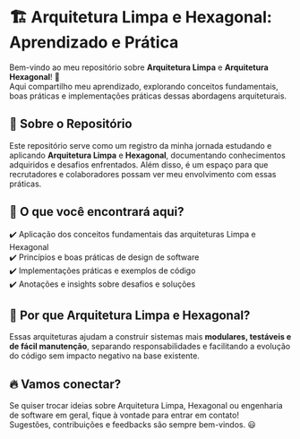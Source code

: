 # 🏗️ Arquitetura Limpa e Hexagonal: Aprendizado e Prática

Bem-vindo ao meu repositório sobre **Arquitetura Limpa** e **Arquitetura Hexagonal**! 🚀  
Aqui compartilho meu aprendizado, explorando conceitos fundamentais, boas práticas e implementações práticas dessas abordagens arquiteturais.

## 🧐 Sobre o Repositório

Este repositório serve como um registro da minha jornada estudando e aplicando **Arquitetura Limpa** e **Hexagonal**, documentando conhecimentos adquiridos e desafios enfrentados. Além disso, é um espaço para que recrutadores e colaboradores possam ver meu envolvimento com essas práticas.

## 📂 O que você encontrará aqui?

✔️ Aplicação dos conceitos fundamentais das arquiteturas Limpa e Hexagonal  
✔️ Princípios e boas práticas de design de software  
✔️ Implementações práticas e exemplos de código  
✔️ Anotações e insights sobre desafios e soluções  

## 🚀 Por que Arquitetura Limpa e Hexagonal?

Essas arquiteturas ajudam a construir sistemas mais **modulares, testáveis e de fácil manutenção**, separando responsabilidades e facilitando a evolução do código sem impacto negativo na base existente.

## 🔥 Vamos conectar?

Se quiser trocar ideias sobre Arquitetura Limpa, Hexagonal ou engenharia de software em geral, fique à vontade para entrar em contato!  
Sugestões, contribuições e feedbacks são sempre bem-vindos. 😃
